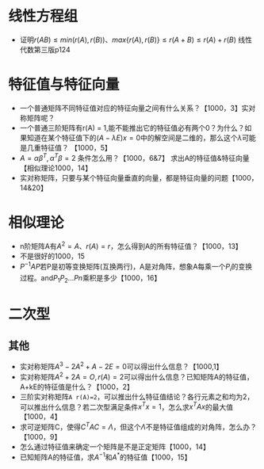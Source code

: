 
# 线性方程组
* 证明$r(AB) ≤min(r(A),r(B))$、$max\{r(A),r(B)\}≤r(A+B)≤r(A)+r(B)$ 线性代数第三版p124

# 特征值与特征向量
* 一个普通矩阵不同特征值对应的特征向量之间有什么关系？【1000，3】实对称矩阵呢？
* 一个普通三阶矩阵有r(A) = 1,能不能推出它的特征值必有两个0？为什么？如果知道在某个特征值下的$(A-\lambda E)x = 0$中的解空间是二维的，那么这个$\lambda$可能是几重特征值？ 【1000，5】
* $A = \alpha \beta^T, \alpha^T \beta = 2$ 条件怎么用？【1000，6&7】 求出A的特征值&特征向量【相似理论1000，14】
* 实对称矩阵，只要与某个特征向量垂直的向量，都是特征向量的问题【1000，14&20】
 
# 相似理论
* n阶矩阵A有$A^2=A、r(A)=r$，怎么得到A的所有特征值？【1000，13】
* 不是很好的1000，15
* $P^{-1}AP$若P是初等变换矩阵(互换两行)，A是对角阵，想象A每乘一个$P_i$的变换过程。and$P_1P_2...Pn$乘积是多少【1000，16】

# 二次型
## 其他
* 实对称矩阵$A^3-2A^2+A-2E=0$可以得出什么信息？【1000,1】
* 实对称矩阵$A^2+2A=O,r(A)=2$可以得出什么信息？已知矩阵A的特征值，A+kE的特征值是什么？【1000，2】
* 三阶实对称矩阵`A r(A)=2`，可以推出什么特征值结论？各行元素之和均为2，可以推出什么信息？若二次型满足条件$x^Tx=1$，怎么求$x^TAx$的最大值【1000，4】
* 求可逆矩阵C，使得$C^TAC=\Lambda$，但这个$\Lambda$不是特征值组成的对角阵，怎么办？【1000，9】
* 怎么通过特征值来确定一个矩阵是不是正定矩阵【1000，14】
* 已知矩阵A的特征值，求$A^{-1}$和$A^*$的特征值【1000，15】